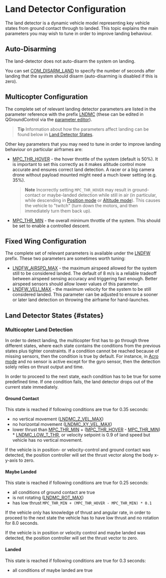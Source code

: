 # Land Detector Configuration

The land detector is a dynamic vehicle model representing key vehicle states from ground contact through to landed. This topic explains the main parameters you may wish to tune in order to improve landing behaviour.

## Auto-Disarming

The land-detector does not auto-disarm the system on landing.

You can set [COM_DISARM_LAND](../advanced_config/parameter_reference.md#COM_DISARM_LAND) to specify the number of seconds after landing that the system should disarm (auto-disarming is disabled if this is zero).

## Multicopter Configuration

The complete set of relevant landing detector parameters are listed in the parameter reference with the prefix [LNDMC](../advanced_config/parameter_reference.md#land-detector) (these can be edited in QGroundControl via the [parameter editor](../advanced_config/parameters.md)).

> **Tip** Information about how the parameters affect landing can be found below in [Land Detector States](#states).

Other key parameters that you may need to tune in order to improve landing behaviour on particular airframes are:

- [MPC_THR_HOVER](../advanced_config/parameter_reference.md#MPC_THR_HOVER) - the hover throttle of the system (default is 50%). It is important to set this correctly as it makes altitude control more accurate and ensures correct land detection. A racer or a big camera drone without payload mounted might need a much lower setting (e.g. 35%).
    
    > **Note** Incorrectly setting `MPC_THR_HOVER` may result in ground-contact or maybe-landed detection while still in air (in particular, while descending in [Position mode](../flight_modes/position_mc.md) or [Altitude mode](../flight_modes/altitude_mc.md)). This causes the vehicle to "twitch" (turn down the motors, and then immediately turn them back up).

- [MPC_THR_MIN](../advanced_config/parameter_reference.md#MPC_THR_MIN) - the overall minimum throttle of the system. This should be set to enable a controlled descent.

## Fixed Wing Configuration

The complete set of relevant parameters is available under the [LNDFW](../advanced_config/parameter_reference.md#land-detector) prefix. These two parameters are sometimes worth tuning:

- [LNDFW_AIRSPD_MAX](../advanced_config/parameter_reference.md#LNDFW_AIRSPD_MAX) - the maximum airspeed allowed for the system still to be considered landed. The default of 8 m/s is a reliable tradeoff between airspeed sensing accuracy and triggering fast enough. Better airspeed sensors should allow lower values of this parameter.
- [LNDFW_VELI_MAX](../advanced_config/parameter_reference.md#LNDFW_VELI_MAX) - the maximum velocity for the system to be still considered landed. This parameter can be adjusted to ensure a sooner or later land detection on throwing the airframe for hand-launches.

## Land Detector States {#states}

### Multicopter Land Detection

In order to detect landing, the multicopter first has to go through three different states, where each state contains the conditions from the previous states plus tighter constraints. If a condition cannot be reached because of missing sensors, then the condition is true by default. For instance, in [Acro mode](../flight_modes/acro_mc.md) and no sensor is active except for the gyro sensor, then the detection solely relies on thrust output and time.

In order to proceed to the next state, each condition has to be true for some predefined time. If one condition fails, the land detector drops out of the current state immediately.

#### Ground Contact

This state is reached if following conditions are true for 0.35 seconds:

- no vertical movement ([LNDMC_Z_VEL_MAX](../advanced_config/parameter_reference.md#LNDMC_Z_VEL_MAX))
- no horizontal movement ([LNDMC_XY_VEL_MAX](../advanced_config/parameter_reference.md#LNDMC_XY_VEL_MAX))
- lower thrust than [MPC_THR_MIN](../advanced_config/parameter_reference.md#MPC_THR_MIN) + ([MPC_THR_HOVER](../advanced_config/parameter_reference.md#MPC_THR_HOVER) - [MPC_THR_MIN](../advanced_config/parameter_reference.md#MPC_THR_MIN)) * [LNDMC_LOW_T_THR](../advanced_config/parameter_reference.md#LNDMC_LOW_T_THR), or velocity setpoint is 0.9 of land speed but vehicle has no vertical movement.

If the vehicle is in position- or velocity-control and ground contact was detected, the position controller will set the thrust vector along the body x-y-axis to zero.

#### Maybe Landed

This state is reached if following conditions are true for 0.25 seconds:

- all conditions of ground contact are true
- is not rotating ([LNDMC_ROT_MAX](../advanced_config/parameter_reference.md#LNDMC_ROT_MAX))
- has low thrust `MPC_THR_MIN + (MPC_THR_HOVER - MPC_THR_MIN) * 0.1`

If the vehicle only has knowledge of thrust and angular rate, in order to proceed to the next state the vehicle has to have low thrust and no rotation for 8.0 seconds.

If the vehicle is in position or velocity control and maybe landed was detected, the position controller will set the thrust vector to zero.

#### Landed

This state is reached if following conditions are true for 0.3 seconds:

- all conditions of maybe landed are true